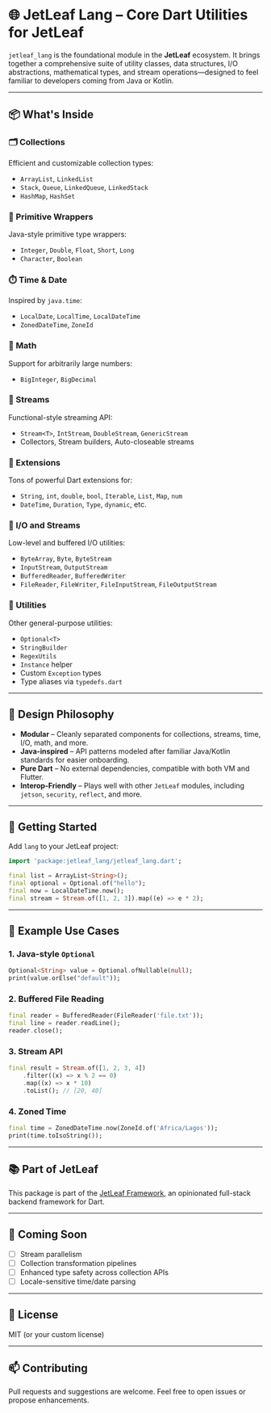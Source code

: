 # 🌐 JetLeaf Lang – Core Dart Utilities for JetLeaf

`jetleaf_lang` is the foundational module in the **JetLeaf** ecosystem. It brings together a comprehensive suite of utility classes, data structures, I/O abstractions, mathematical types, and stream operations—designed to feel familiar to developers coming from Java or Kotlin.

---

## 📦 What's Inside

### 🗂️ Collections
Efficient and customizable collection types:
- `ArrayList`, `LinkedList`
- `Stack`, `Queue`, `LinkedQueue`, `LinkedStack`
- `HashMap`, `HashSet`

### 🧬 Primitive Wrappers
Java-style primitive type wrappers:
- `Integer`, `Double`, `Float`, `Short`, `Long`
- `Character`, `Boolean`

### ⏱️ Time & Date
Inspired by `java.time`:
- `LocalDate`, `LocalTime`, `LocalDateTime`
- `ZonedDateTime`, `ZoneId`

### 🧮 Math
Support for arbitrarily large numbers:
- `BigInteger`, `BigDecimal`

### 🔁 Streams
Functional-style streaming API:
- `Stream<T>`, `IntStream`, `DoubleStream`, `GenericStream`
- Collectors, Stream builders, Auto-closeable streams

### 🧩 Extensions
Tons of powerful Dart extensions for:
- `String`, `int`, `double`, `bool`, `Iterable`, `List`, `Map`, `num`
- `DateTime`, `Duration`, `Type`, `dynamic`, etc.

### 🧵 I/O and Streams
Low-level and buffered I/O utilities:
- `ByteArray`, `Byte`, `ByteStream`
- `InputStream`, `OutputStream`
- `BufferedReader`, `BufferedWriter`
- `FileReader`, `FileWriter`, `FileInputStream`, `FileOutputStream`

### 🔧 Utilities
Other general-purpose utilities:
- `Optional<T>`
- `StringBuilder`
- `RegexUtils`
- `Instance` helper
- Custom `Exception` types
- Type aliases via `typedefs.dart`

---

## 🧠 Design Philosophy

- **Modular** – Cleanly separated components for collections, streams, time, I/O, math, and more.
- **Java-inspired** – API patterns modeled after familiar Java/Kotlin standards for easier onboarding.
- **Pure Dart** – No external dependencies, compatible with both VM and Flutter.
- **Interop-Friendly** – Plays well with other `JetLeaf` modules, including `jetson`, `security`, `reflect`, and more.

---

## 🚀 Getting Started

Add `lang` to your JetLeaf project:

```dart
import 'package:jetleaf_lang/jetleaf_lang.dart';

final list = ArrayList<String>();
final optional = Optional.of("hello");
final now = LocalDateTime.now();
final stream = Stream.of([1, 2, 3]).map((e) => e * 2);
````

---

## 🧪 Example Use Cases

### 1. Java-style `Optional`

```dart
Optional<String> value = Optional.ofNullable(null);
print(value.orElse("default"));
```

### 2. Buffered File Reading

```dart
final reader = BufferedReader(FileReader('file.txt'));
final line = reader.readLine();
reader.close();
```

### 3. Stream API

```dart
final result = Stream.of([1, 2, 3, 4])
    .filter((x) => x % 2 == 0)
    .map((x) => x * 10)
    .toList(); // [20, 40]
```

### 4. Zoned Time

```dart
final time = ZonedDateTime.now(ZoneId.of('Africa/Lagos'));
print(time.toIsoString());
```

---

## 📚 Part of JetLeaf

This package is part of the [JetLeaf Framework](https://github.com/hapnium/jetleaf), an opinionated full-stack backend framework for Dart.

---

## 🔮 Coming Soon

* [ ] Stream parallelism
* [ ] Collection transformation pipelines
* [ ] Enhanced type safety across collection APIs
* [ ] Locale-sensitive time/date parsing

---

## 📄 License

MIT (or your custom license)

---

## 📫 Contributing

Pull requests and suggestions are welcome. Feel free to open issues or propose enhancements.